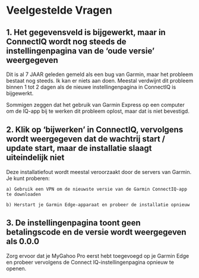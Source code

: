 # Veelgestelde Vragen

## 1. Het gegevensveld is bijgewerkt, maar in ConnectIQ wordt nog steeds de instellingenpagina van de ‘oude versie’ weergegeven
Dit is al 7 JAAR geleden gemeld als een bug van Garmin, maar het probleem bestaat nog steeds. Ik kan er niets aan doen. Meestal verdwijnt dit probleem binnen 1 tot 2 dagen als de nieuwe instellingenpagina in ConnectIQ is bijgewerkt.

Sommigen zeggen dat het gebruik van Garmin Express op een computer om de IQ-app bij te werken dit probleem oplost, maar dat is niet bevestigd.

## 2. Klik op ‘bijwerken’ in ConnectIQ, vervolgens wordt weergegeven dat de wachtrij start / update start, maar de installatie slaagt uiteindelijk niet
Deze installatiefout wordt meestal veroorzaakt door de servers van Garmin. Je kunt proberen:

    a) Gebruik een VPN om de nieuwste versie van de Garmin ConnectIQ-app te downloaden

    b) Herstart je Garmin Edge-apparaat en probeer de installatie opnieuw

## 3. De instellingenpagina toont geen betalingscode en de versie wordt weergegeven als 0.0.0
Zorg ervoor dat je MyGahoo Pro eerst hebt toegevoegd op je Garmin Edge en probeer vervolgens de Connect IQ-instellingenpagina opnieuw te openen.
